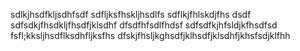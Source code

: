 
sdlkjhsdfkljsdhfsdf
sdfljksfhskljhsdlfs
sdflkjfhlskdjfhs
dsdf
sdfsdkjfhsdkljfhsdfjklsdhf
dfsdfhfsdlfhdsf
sdfsdfkjhfsldjkfhsdfsd
fsfl;kksljhsdflksdhfljksfhs
dfskjfhsljkghsdfjklhsdfjklsdhfjkhsfsdjklfhh
